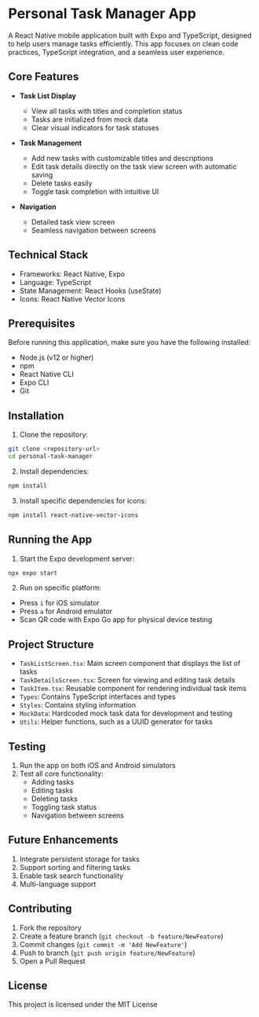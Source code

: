 # Personal Task Manager App

A React Native mobile application built with Expo and TypeScript, designed to help users manage tasks efficiently. This app focuses on clean code practices, TypeScript integration, and a seamless user experience.

## Core Features

- **Task List Display**
  - View all tasks with titles and completion status
  - Tasks are initialized from mock data
  - Clear visual indicators for task statuses

- **Task Management**
  - Add new tasks with customizable titles and descriptions
  - Edit task details directly on the task view screen with automatic saving
  - Delete tasks easily
  - Toggle task completion with intuitive UI

- **Navigation**
  - Detailed task view screen
  - Seamless navigation between screens

## Technical Stack

- Frameworks: React Native, Expo
- Language: TypeScript
- State Management: React Hooks (useState)
- Icons: React Native Vector Icons

## Prerequisites

Before running this application, make sure you have the following installed:

- Node.js (v12 or higher)
- npm
- React Native CLI
- Expo CLI
- Git

## Installation

1. Clone the repository:
```bash
git clone <repository-url>
cd personal-task-manager
```

2. Install dependencies:
```bash
npm install
```

3. Install specific dependencies for icons:
```bash
npm install react-native-vector-icons
```

## Running the App

1. Start the Expo development server:
```bash
npx expo start
```

2. Run on specific platform:
- Press `i` for iOS simulator
- Press `a` for Android emulator
- Scan QR code with Expo Go app for physical device testing

## Project Structure

- `TaskListScreen.tsx`: Main screen component that displays the list of tasks
- `TaskDetailsScreen.tsx`: Screen for viewing and editing task details
- `TaskItem.tsx`: Reusable component for rendering individual task items
- `Types`: Contains TypeScript interfaces and types
- `Styles`: Contains styling information
- `MockData`: Hardcoded mock task data for development and testing
- `Utils`: Helper functions, such as a UUID generator for tasks

## Testing

1. Run the app on both iOS and Android simulators
2. Test all core functionality:
   - Adding tasks
   - Editing tasks
   - Deleting tasks
   - Toggling task status
   - Navigation between screens

## Future Enhancements

1. Integrate persistent storage for tasks
2. Support sorting and filtering tasks
3. Enable task search functionality
4. Multi-language support

## Contributing

1. Fork the repository
2. Create a feature branch (`git checkout -b feature/NewFeature`)
3. Commit changes (`git commit -m 'Add NewFeature'`)
4. Push to branch (`git push origin feature/NewFeature`)
5. Open a Pull Request

## License

This project is licensed under the MIT License
